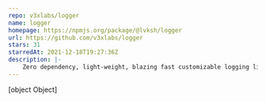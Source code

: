 ```yaml
---
repo: v3xlabs/logger
name: logger
homepage: https://npmjs.org/package/@lvksh/logger
url: https://github.com/v3xlabs/logger
stars: 31
starredAt: 2021-12-18T19:27:36Z
description: |-
    Zero dependency, light-weight, blazing fast customizable logging library
---
```


[object Object]
